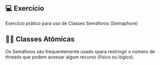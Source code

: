 ## 💻 Exercício

Exercício prático para uso de Classes Semáforos (Semaphore)

## 👨‍💻 Classes Atômicas
Os Semáforos são frequentemente usado spara restringir o número de threads que podem acessar algum recurso (físico ou lógico).
